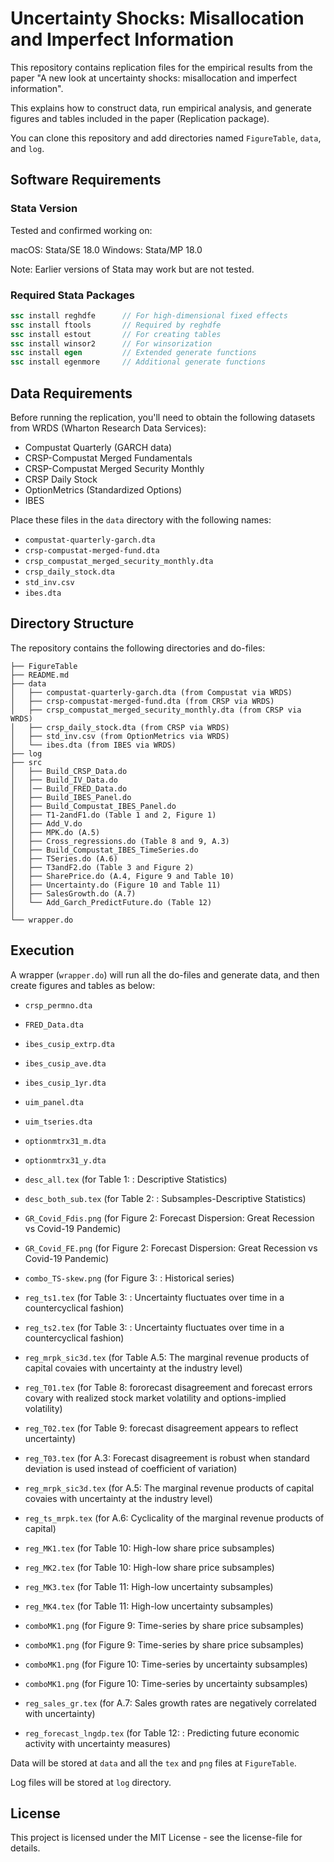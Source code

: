 # Uncertainty Shocks: Misallocation and Imperfect Information

This repository contains replication files for the empirical results from the paper "A new look at uncertainty shocks: misallocation and imperfect information".

This explains how to construct data, run empirical analysis, and generate figures and tables included in the paper (Replication package).

You can clone this repository and add directories named `FigureTable`, `data`, and `log`.

## Software Requirements

### Stata Version

Tested and confirmed working on:

macOS: Stata/SE 18.0
Windows: Stata/MP 18.0

Note: Earlier versions of Stata may work but are not tested.

### Required Stata Packages

```stata
ssc install reghdfe      // For high-dimensional fixed effects
ssc install ftools       // Required by reghdfe
ssc install estout       // For creating tables
ssc install winsor2      // For winsorization
ssc install egen         // Extended generate functions
ssc install egenmore     // Additional generate functions
```

## Data Requirements

Before running the replication, you'll need to obtain the following datasets from WRDS (Wharton Research Data Services):

- Compustat Quarterly (GARCH data)
- CRSP-Compustat Merged Fundamentals
- CRSP-Compustat Merged Security Monthly
- CRSP Daily Stock
- OptionMetrics (Standardized Options)
- IBES

Place these files in the `data` directory with the following names:
- `compustat-quarterly-garch.dta`
- `crsp-compustat-merged-fund.dta`
- `crsp_compustat_merged_security_monthly.dta`
- `crsp_daily_stock.dta`
- `std_inv.csv`
- `ibes.dta`

## Directory Structure

The repository contains the following directories and do-files:

```
├── FigureTable
├── README.md
├── data
│   ├── compustat-quarterly-garch.dta (from Compustat via WRDS)
│   ├── crsp-compustat-merged-fund.dta (from CRSP via WRDS)
│   ├── crsp_compustat_merged_security_monthly.dta (from CRSP via WRDS)
│   ├── crsp_daily_stock.dta (from CRSP via WRDS)
│   ├── std_inv.csv (from OptionMetrics via WRDS)
│   └── ibes.dta (from IBES via WRDS)
├── log
├── src
│   ├── Build_CRSP_Data.do
│   ├── Build_IV_Data.do
│   │── Build_FRED_Data.do
│   ├── Build_IBES_Panel.do
│   ├── Build_Compustat_IBES_Panel.do
│   ├── T1-2andF1.do (Table 1 and 2, Figure 1)
│   ├── Add_V.do
│   ├── MPK.do (A.5)
│   ├── Cross_regressions.do (Table 8 and 9, A.3)
│   ├── Build_Compustat_IBES_TimeSeries.do
│   ├── TSeries.do (A.6)
│   ├── T3andF2.do (Table 3 and Figure 2)
│   ├── SharePrice.do (A.4, Figure 9 and Table 10)
│   ├── Uncertainty.do (Figure 10 and Table 11)
│   ├── SalesGrowth.do (A.7)
│   └── Add_Garch_PredictFuture.do (Table 12)
│
└── wrapper.do
```

## Execution

A wrapper (`wrapper.do`) will run all the do-files and generate data, and then create figures and tables as below:

- `crsp_permno.dta`
- `FRED_Data.dta`
- `ibes_cusip_extrp.dta`
- `ibes_cusip_ave.dta`
- `ibes_cusip_1yr.dta`
- `uim_panel.dta`
- `uim_tseries.dta`
- `optionmtrx31_m.dta`
- `optionmtrx31_y.dta`

- `desc_all.tex` (for Table 1: : Descriptive Statistics)
- `desc_both_sub.tex` (for Table 2: : Subsamples-Descriptive Statistics)
- `GR_Covid_Fdis.png` (for Figure 2: Forecast Dispersion: Great Recession vs Covid-19 Pandemic)
- `GR_Covid_FE.png` (for Figure 2: Forecast Dispersion: Great Recession vs Covid-19 Pandemic)
- `combo_TS-skew.png` (for Figure 3: : Historical series)
- `reg_ts1.tex` (for Table 3: : Uncertainty fluctuates over time in a countercyclical fashion)
- `reg_ts2.tex` (for Table 3: : Uncertainty fluctuates over time in a countercyclical fashion)
- `reg_mrpk_sic3d.tex` (for Table A.5: The marginal revenue products of capital covaies with uncertainty at the industry level)
- `reg_T01.tex` (for Table 8: fororecast disagreement and forecast errors covary with realized stock market volatility and options-implied volatility)
- `reg_T02.tex` (for Table 9: forecast disagreement appears to reflect uncertainty)
- `reg_T03.tex` (for A.3: Forecast disagreement is robust when standard deviation is used instead of coefficient of variation)
- `reg_mrpk_sic3d.tex` (for A.5: The marginal revenue products of capital covaies with uncertainty at the industry level)
- `reg_ts_mrpk.tex` (for A.6: Cyclicality of the marginal revenue products of capital)
- `reg_MK1.tex` (for Table 10: High-low share price subsamples)
- `reg_MK2.tex` (for Table 10: High-low share price subsamples)
- `reg_MK3.tex` (for Table 11: High-low uncertainty subsamples)
- `reg_MK4.tex` (for Table 11: High-low uncertainty subsamples)
- `comboMK1.png` (for Figure 9: Time-series by share price subsamples)
- `comboMK1.png` (for Figure 9: Time-series by share price subsamples)
- `comboMK1.png` (for Figure 10: Time-series by uncertainty subsamples)
- `comboMK1.png` (for Figure 10: Time-series by uncertainty subsamples)
- `reg_sales_gr.tex` (for A.7: Sales growth rates are negatively correlated with uncertainty)
- `reg_forecast_lngdp.tex` (for Table 12: : Predicting future economic activity with uncertainty measures)

Data will be stored at `data` and all the `tex` and `png` files at `FigureTable`.

Log files will be stored at `log` directory.


## License

This project is licensed under the MIT License - see the license-file for details.
